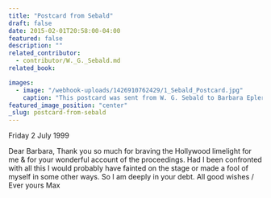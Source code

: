 ```yaml
---
title: "Postcard from Sebald"
draft: false
date: 2015-02-01T20:58:00-04:00
featured: false
description: ""
related_contributor:
  - contributor/W._G._Sebald.md
related_book:

images:
  - image: "/webhook-uploads/1426910762429/1_Sebald_Postcard.jpg"
    caption: "This postcard was sent from W. G. Sebald to Barbara Epler after she accepted his LA Times Best Fiction Book award in 1999"
featured_image_position: "center"
_slug: postcard-from-sebald
---
```


Friday 2 July 1999

Dear Barbara, Thank you so much for braving the Hollywood limelight for me & for your wonderful account of the proceedings. Had I been confronted with all this I would probably have fainted on the stage or made a fool of myself in some other ways. So I am deeply in your debt. All good wishes / Ever yours Max

